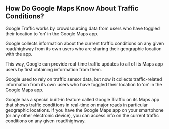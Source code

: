 ## How Do Google Maps Know About Traffic Conditions?
Google Traffic works by crowdsourcing data from users who have toggled their location to ‘on’ in the Google Maps app.

Google collects information about the current traffic conditions on any given road/highway from its own users who are sharing their geographic location with the app.

This way, Google can provide real-time traffic updates to all of its Maps app users by first obtaining information from them.

Google used to rely on traffic sensor data, but now it collects traffic-related information from its own users who have toggled their location to ‘on’ in the Google Maps app.

Google has a special built-in feature called Google Traffic on its Maps app that shows traffic conditions in real-time on major roads in particular geographic locations. If you have the Google Maps app on your smartphone (or any other electronic device), you can access info on the current traffic conditions on any given road/highway.

